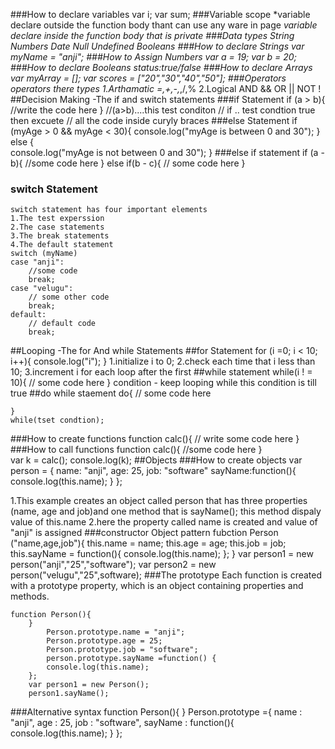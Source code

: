 ###How to declare variables
	 var i;
	 var sum;
###Variable scope
	*variable declare outside the function body thant can use any ware in page
	*variable declare inside the function body that is private 
###Data types
	String
	Numbers
	Date
	Null
	Undefined
	Booleans
###How to declare Strings
	var myName = "anji";
###How to Assign Numbers
   var a = 19;
	var b = 20;
###How to declare Booleans
	status:true/false
###How to declare Arrays
	var myArray = [];
	var scores = ["20","30","40","50"];
###Operators
	operators there types 
	1.Arthamatic
		=,+,-,*,/,%	
	2.Logical
		AND &&
		OR ||
		NOT !
##Decision Making -The if and switch statements
###if Statement
	if (a > b){
	//write the code here
	}
	//(a>b)....this test conditon
	// if .. test condtion true then excuete 
	//	 all the code inside curyly braces 
###else Statement
	if (myAge > 0 && myAge < 30){
		console.log("myAge is between 0 and 30");
	} else {	
		console.log("myAge is not between 0 and 30");
	}
###else if statement
	if (a - b){
		//some code here
		} else if(b - c){
			// some code here
	}		
### switch Statement
	switch statement has four important elements
	1.The test experssion
	2.The case statements
	3.The break statements
	4.The default statement
	switch (myName)
	case "anji":
		//some code
		break;
	case "velugu":
		// some other code
		break;
	default:
		// default code
		break;
##Looping -The for And while Statements
##for Statement
	for (i =0; i < 10; i++){
		console.log("i");
	}
	1.initialize i to 0;
	2.check each time that i less than 10;
	3.increment i for each loop after the first
##while statement
	while(i ! = 10){
		// some code here
	}
		condition - keep looping while this condition
						is till true
##do while staement
	do{
		// some code here

	}
	while(tset condtion);
###How to create functions
	function calc(){
		// write some code here
	}
###How to call functions
	function calc(){
		//some code here
	}	
		var k = calc();
		console.log(k);
##Objects
###How to create objects
	var person = {
			name: "anji",
			age: 25,
			job: "software"
			sayName:function(){
			console.log(this.name);
		}
	};
	
   1.This example creates an object called person 
		that has three properties (name, age and job)and
		one method that is sayName(); this method dispaly value of this.name
	2.here the property called name is created and value of "anji" is assigned
###constructor Object pattern
	fubction Person ("name,age,job"){
	this.name = name;
	this.age = age;
	this.job = job;
	this.sayName = function(){
	console.log(this.name);
	 };
	}
		var person1 = new person("anji","25","software");
		var person2 = new person("velugu","25",software);
###The prototype
	Each function is created with a prototype property,
	which is an object containing properties and methods.

	function Person(){
		}
			Person.prototype.name = "anji";
			Person.prototype.age = 25;
			Person.prototype.job = "software";
			person.prototype.sayName =function() {
			console.log(this.name);
		};
		var person1 = new Person();
		person1.sayName();
###Alternative syntax
	function Person(){
	}
	Person.prototype ={
	name : "anji",
	age : 25,
	job : "software",
	sayName : function(){
		console.log(this.name);
	 }
	};
	

































































	
	
	
